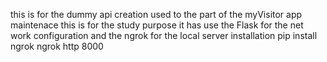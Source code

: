 this is for the dummy api creation
used to the part of the myVisitor app maintenace
this is for the study purpose
it has use the Flask for the net work configuration 
and the ngrok for the local server installation
pip install ngrok
ngrok http 8000
